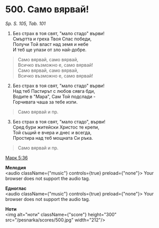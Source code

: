# 500. Само вярвай!

_Sp. S. 105, Tab. 101_

1. Без страх в тоя свят, "мало стадо" върви!  
Смъртта и греха Твоя Спас победи,  
Получи Той власт над земя и небе  
И теб ще упази от зло най-добре.  

> Само вярвай, само вярвай,  
> Всичко възможно е, само вярвай!  
> Само вярвай, само вярвай,  
> Всичко възможно е, само вярвай!

2. Без страх в тоя свят, "мало стадо" върви!  
Над теб Пастирът с любов сявга бди,  
Водите в "Мара", Сам Той подслади -  
Горчивата чаша за тебе изпи.  

> Само вярвай и пр.  

3. Без страх в тоя свят, "мало стадо", върви!  
Сред бури житейски Христос те крепи,  
Той същий е вчера и днес и всегда,  
Простира над теб мощната Си ръка.  

> Само вярвай и пр.

[Марк 5:36](http://biblia.bg/index.php?k=41&g=5&s=36)

**Мелодия**  
<audio className={"music"} controls={true} preload={"none"}>
    <source src="/pesnarka/mp3/500.mp3" type="audio/mpeg"/>
    Your browser does not support the audio tag.
</audio>

**Едноглас**  
<audio className={"music"} controls={true} preload={"none"}>
    <source src="/pesnarka/transp/500.mp3" type="audio/mpeg"/>
    Your browser does not support the audio tag.
</audio>

**Ноти**  
<img alt="ноти" className={"score"} height="300" src="/pesnarka/scores/500.jpg" width="212"/>
